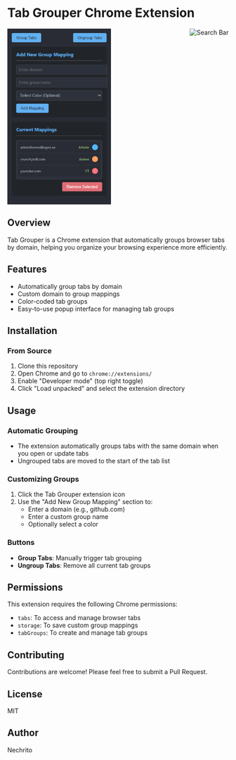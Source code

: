 # Tab Grouper Chrome Extension

<div style="display: flex; justify-content: space-between;">
  <img src="./res/Popup.gif" alt="Popup" height="400px">
  <img src="./res/Search%20Bar.gif" alt="Search Bar" height="300px">
</div>

## Overview

Tab Grouper is a Chrome extension that automatically groups browser tabs by domain, helping you organize your browsing experience more efficiently.

## Features

- Automatically group tabs by domain
- Custom domain to group mappings
- Color-coded tab groups
- Easy-to-use popup interface for managing tab groups

## Installation

### From Source

1. Clone this repository
2. Open Chrome and go to `chrome://extensions/`
3. Enable "Developer mode" (top right toggle)
4. Click "Load unpacked" and select the extension directory

## Usage

### Automatic Grouping

- The extension automatically groups tabs with the same domain when you open or update tabs
- Ungrouped tabs are moved to the start of the tab list

### Customizing Groups

1. Click the Tab Grouper extension icon
2. Use the "Add New Group Mapping" section to:
   - Enter a domain (e.g., github.com)
   - Enter a custom group name
   - Optionally select a color

### Buttons

- **Group Tabs**: Manually trigger tab grouping
- **Ungroup Tabs**: Remove all current tab groups

## Permissions

This extension requires the following Chrome permissions:

- `tabs`: To access and manage browser tabs
- `storage`: To save custom group mappings
- `tabGroups`: To create and manage tab groups

## Contributing

Contributions are welcome! Please feel free to submit a Pull Request.

## License

MIT

## Author

Nechrito
